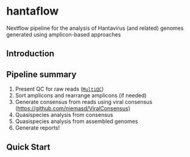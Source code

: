 # hantaflow
Nextflow pipeline for the analysis of Hantavirus (and related) genomes generated using amplicon-based approaches

## Introduction

<!-- TODO nf-core: Add full-sized test dataset and amend the paragraph below if applicable -->

## Pipeline summary

<!-- TODO : Fill in short bullet-pointed list of the default steps in the pipeline -->

1. Present QC for raw reads ([`MultiQC`](http://multiqc.info/))
2. Sort amplicons and rearrange amplicons (if needed)
3. Generate consensus from reads using viral consensus (https://github.com/niemasd/ViralConsensus)
4. Quasispecies analysis from consensus
5. Quasispecies analysis from assembled genomes
6. Generate reports!




## Quick Start
